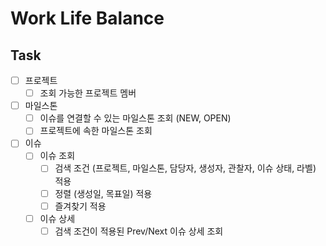 # Work Life Balance

## Task

- [ ] 프로젝트
  - [ ] 조회 가능한 프로젝트 멤버
- [ ] 마일스톤
  - [ ] 이슈를 연결할 수 있는 마일스톤 조회 (NEW, OPEN)
  - [ ] 프로젝트에 속한 마일스톤 조회
- [ ] 이슈
  - [ ] 이슈 조회
    - [ ] 검색 조건 (프로젝트, 마일스톤, 담당자, 생성자, 관찰자, 이슈 상태, 라벨) 적용
    - [ ] 정렬 (생성일, 목표일) 적용
    - [ ] 즐겨찾기 적용
  - [ ] 이슈 상세
    - [ ] 검색 조건이 적용된 Prev/Next 이슈 상세 조회

[jhipster homepage and latest documentation]: https://www.jhipster.tech
[jhipster 6.8.0 archive]: https://www.jhipster.tech/documentation-archive/v6.8.0
[using jhipster in development]: https://www.jhipster.tech/documentation-archive/v6.8.0/development/
[using docker and docker-compose]: https://www.jhipster.tech/documentation-archive/v6.8.0/docker-compose
[using jhipster in production]: https://www.jhipster.tech/documentation-archive/v6.8.0/production/
[running tests page]: https://www.jhipster.tech/documentation-archive/v6.8.0/running-tests/
[code quality page]: https://www.jhipster.tech/documentation-archive/v6.8.0/code-quality/
[setting up continuous integration]: https://www.jhipster.tech/documentation-archive/v6.8.0/setting-up-ci/
[node.js]: https://nodejs.org/
[yarn]: https://yarnpkg.org/
[webpack]: https://webpack.github.io/
[angular cli]: https://cli.angular.io/
[browsersync]: https://www.browsersync.io/
[jest]: https://facebook.github.io/jest/
[jasmine]: https://jasmine.github.io/2.0/introduction.html
[protractor]: https://angular.github.io/protractor/
[leaflet]: https://leafletjs.com/
[definitelytyped]: https://definitelytyped.org/
[openapi-generator]: https://openapi-generator.tech
[swagger-editor]: https://editor.swagger.io
[doing api-first development]: https://www.jhipster.tech/documentation-archive/v6.8.0/doing-api-first-development/
